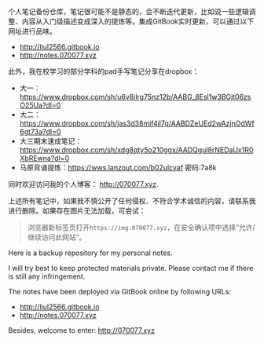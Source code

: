 个人笔记备份仓库，笔记很可能不是静态的，会不断迭代更新，比如说一些逻辑调整、内容从入门级描述变成深入的提炼等。集成GitBook实时更新，可以通过以下网址进行品味。

- http://liul2566.gitbook.io
- http://notes.070077.xyz

此外，我在校学习的部分学科的pad手写笔记分享在dropbox：

- 大一：https://www.dropbox.com/sh/u6v8ilrg75nz12b/AABG_8Esl1w3BGjt06zsO25Ua?dl=0
- 大二：https://www.dropbox.com/sh/jas3d38mif4il7q/AABDZeUEd2wAzjnOdWf6gt73a?dl=0
- 大三期末速成笔记：https://www.dropbox.com/sh/xdg8qty5o210ggx/AADQgul8rNEDaUx1R0XbREwna?dl=0
- 马原背诵提炼：https://wws.lanzout.com/b02ulcyaf 密码:7a8k

同时欢迎访问我的个人博客： http://070077.xyz.

上述所有笔记中，如果我不慎公开了任何侵权、不符合学术诚信的内容，请联系我进行删除。如果存在图片无法加载，可尝试：

> 浏览器新标签页打开`https://img.070077.xyz`，在安全确认项中选择“允许/继续访问此网站”。


Here is a backup repository for my personal notes.

I will try best to keep protected materials private. Please contact me if there is still any infringement.

The notes have been deployed via GitBook online by following URLs:
- http://liul2566.gitbook.io
- http://notes.070077.xyz

Besides, welcome to enter: http://070077.xyz